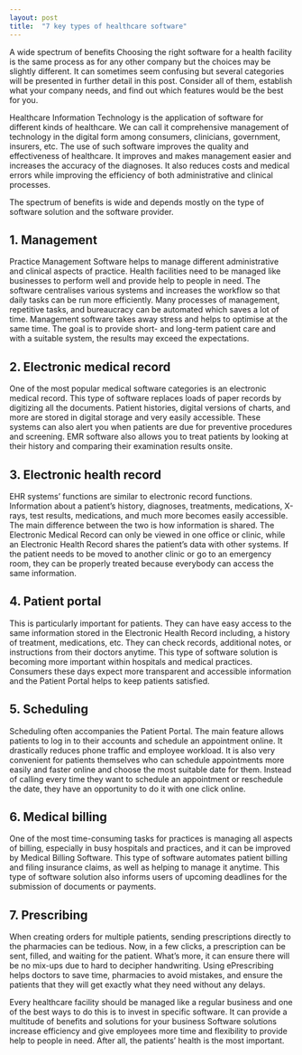 ```yaml
---
layout: post
title:  "7 key types of healthcare software"
---
```


A wide spectrum of benefits
Choosing the right software for a health facility is the same process as for any other company but the choices may be slightly different. It can sometimes seem confusing but several categories will be presented in further detail in this post. Consider all of them, establish what your company needs, and find out which features would be the best for you.

Healthcare Information Technology is the application of software for different kinds of healthcare. We can call it comprehensive management of technology in the digital form among consumers, clinicians, government, insurers, etc. The use of such software improves the quality and effectiveness of healthcare. It improves and makes management easier and increases the accuracy of the diagnoses. It also reduces costs and medical errors while improving the efficiency of both administrative and clinical processes.

The spectrum of benefits is wide and depends mostly on the type of software solution and the software provider.

## 1. Management
Practice Management Software helps to manage different administrative and clinical aspects of practice. Health facilities need to be managed like businesses to perform well and provide help to people in need. The software centralises various systems and increases the workflow so that daily tasks can be run more efficiently. Many processes of management, repetitive tasks, and bureaucracy can be automated which saves a lot of time. Management software takes away stress and helps to optimise at the same time. The goal is to provide short- and long-term patient care and with a suitable system, the results may exceed the expectations.

## 2. Electronic medical record
One of the most popular medical software categories is an electronic medical record. This type of software replaces loads of paper records by digitizing all the documents. Patient histories, digital versions of charts, and more are stored in digital storage and very easily accessible. These systems can also alert you when patients are due for preventive procedures and screening. EMR software also allows you to treat patients by looking at their history and comparing their examination results onsite.

## 3. Electronic health record
EHR systems’ functions are similar to electronic record functions. Information about a patient’s history, diagnoses, treatments, medications, X-rays, test results, medications, and much more becomes easily accessible. The main difference between the two is how information is shared. The Electronic Medical Record can only be viewed in one office or clinic, while an Electronic Health Record shares the patient’s data with other systems. If the patient needs to be moved to another clinic or go to an emergency room, they can be properly treated because everybody can access the same information.

## 4. Patient portal
This is particularly important for patients. They can have easy access to the same information stored in the Electronic Health Record including, a history of treatment, medications, etc. They can check records, additional notes, or instructions from their doctors anytime. This type of software solution is becoming more important within hospitals and medical practices. Consumers these days expect more transparent and accessible information and the Patient Portal helps to keep patients satisfied.

## 5. Scheduling
Scheduling often accompanies the Patient Portal. The main feature allows patients to log in to their accounts and schedule an appointment online. It drastically reduces phone traffic and employee workload. It is also very convenient for patients themselves who can schedule appointments more easily and faster online and choose the most suitable date for them. Instead of calling every time they want to schedule an appointment or reschedule the date, they have an opportunity to do it with one click online.

## 6. Medical billing
One of the most time-consuming tasks for practices is managing all aspects of billing, especially in busy hospitals and practices, and it can be improved by Medical Billing Software. This type of software automates patient billing and filing insurance claims, as well as helping to manage it anytime. This type of software solution also informs users of upcoming deadlines for the submission of documents or payments.

## 7. Prescribing
When creating orders for multiple patients, sending prescriptions directly to the pharmacies can be tedious. Now, in a few clicks, a prescription can be sent, filled, and waiting for the patient. What’s more, it can ensure there will be no mix-ups due to hard to decipher handwriting. Using ePrescribing helps doctors to save time, pharmacies to avoid mistakes, and ensure the patients that they will get exactly what they need without any delays.


Every healthcare facility should be managed like a regular business and one of the best ways to do this is to invest in specific software. It can provide a multitude of benefits and solutions for your business Software solutions increase efficiency and give employees more time and flexibility to provide help to people in need. After all, the patients’ health is the most important.
